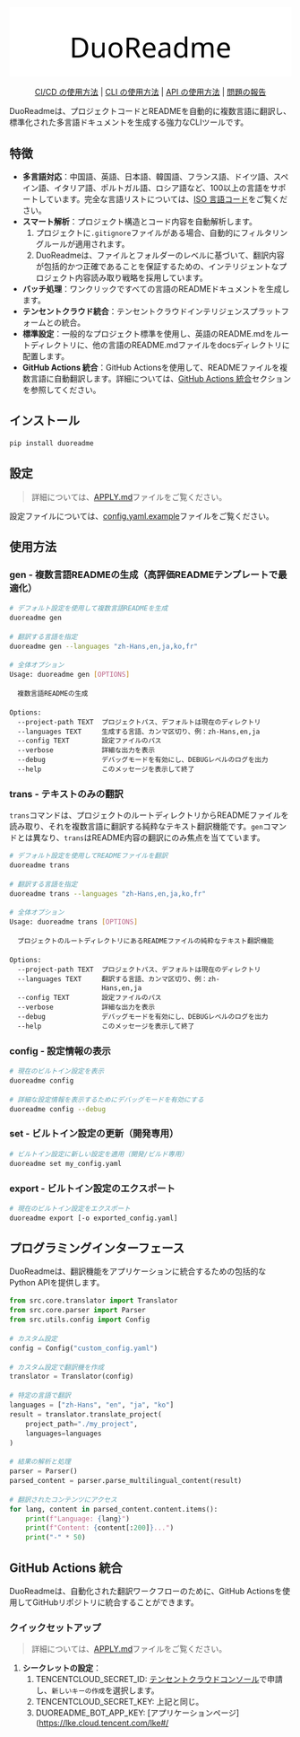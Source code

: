 <div align="center">
  <picture>
    <source media="(prefers-color-scheme: dark)" srcset="assets/headerDark.svg" />
    <img src="assets/headerLight.svg" alt="DuoReadme" />
  </picture>

[CI/CD の使用方法](#github-actions-integration) |
[CLI の使用方法](#usage) |
[API の使用方法](#programming-interface) |
[問題の報告](https://github.com/duoreadme/duoreadme/issues/new/choose)

</div>

DuoReadmeは、プロジェクトコードとREADMEを自動的に複数言語に翻訳し、標準化された多言語ドキュメントを生成する強力なCLIツールです。

## 特徴

- **多言語対応**：中国語、英語、日本語、韓国語、フランス語、ドイツ語、スペイン語、イタリア語、ポルトガル語、ロシア語など、100以上の言語をサポートしています。完全な言語リストについては、[ISO 言語コード](./LANGUAGE.md)をご覧ください。
- **スマート解析**：プロジェクト構造とコード内容を自動解析します。
  1. プロジェクトに`.gitignore`ファイルがある場合、自動的にフィルタリングルールが適用されます。
  2. DuoReadmeは、ファイルとフォルダーのレベルに基づいて、翻訳内容が包括的かつ正確であることを保証するための、インテリジェントなプロジェクト内容読み取り戦略を採用しています。
- **バッチ処理**：ワンクリックですべての言語のREADMEドキュメントを生成します。
- **テンセントクラウド統合**：テンセントクラウドインテリジェンスプラットフォームとの統合。
- **標準設定**：一般的なプロジェクト標準を使用し、英語のREADME.mdをルートディレクトリに、他の言語のREADME.mdファイルをdocsディレクトリに配置します。
- **GitHub Actions 統合**：GitHub Actionsを使用して、READMEファイルを複数言語に自動翻訳します。詳細については、[GitHub Actions 統合](#github-actions-integration)セクションを参照してください。

## インストール

```bash
pip install duoreadme
```

## 設定

> 詳細については、[APPLY.md](./APPLY.md)ファイルをご覧ください。

設定ファイルについては、[config.yaml.example](./config.yaml.example)ファイルをご覧ください。

## 使用方法

### gen - 複数言語READMEの生成（高評価READMEテンプレートで最適化）

```bash
# デフォルト設定を使用して複数言語READMEを生成
duoreadme gen

# 翻訳する言語を指定
duoreadme gen --languages "zh-Hans,en,ja,ko,fr"

# 全体オプション
Usage: duoreadme gen [OPTIONS]

  複数言語READMEの生成

Options:
  --project-path TEXT  プロジェクトパス、デフォルトは現在のディレクトリ
  --languages TEXT     生成する言語、カンマ区切り、例：zh-Hans,en,ja
  --config TEXT        設定ファイルのパス
  --verbose            詳細な出力を表示
  --debug              デバッグモードを有効にし、DEBUGレベルのログを出力
  --help               このメッセージを表示して終了
```

### trans - テキストのみの翻訳

`trans`コマンドは、プロジェクトのルートディレクトリからREADMEファイルを読み取り、それを複数言語に翻訳する純粋なテキスト翻訳機能です。`gen`コマンドとは異なり、`trans`はREADME内容の翻訳にのみ焦点を当てています。

```bash
# デフォルト設定を使用してREADMEファイルを翻訳
duoreadme trans

# 翻訳する言語を指定
duoreadme trans --languages "zh-Hans,en,ja,ko,fr"

# 全体オプション
Usage: duoreadme trans [OPTIONS]

  プロジェクトのルートディレクトリにあるREADMEファイルの純粋なテキスト翻訳機能

Options:
  --project-path TEXT  プロジェクトパス、デフォルトは現在のディレクトリ
  --languages TEXT     翻訳する言語、カンマ区切り、例：zh-
                       Hans,en,ja
  --config TEXT        設定ファイルのパス
  --verbose            詳細な出力を表示
  --debug              デバッグモードを有効にし、DEBUGレベルのログを出力
  --help               このメッセージを表示して終了
```

### config - 設定情報の表示
```bash
# 現在のビルトイン設定を表示
duoreadme config

# 詳細な設定情報を表示するためにデバッグモードを有効にする
duoreadme config --debug
```

### set - ビルトイン設定の更新（開発専用）
```bash
# ビルトイン設定に新しい設定を適用（開発/ビルド専用）
duoreadme set my_config.yaml
```

### export - ビルトイン設定のエクスポート
```bash
# 現在のビルトイン設定をエクスポート
duoreadme export [-o exported_config.yaml]
```

## プログラミングインターフェース

DuoReadmeは、翻訳機能をアプリケーションに統合するための包括的なPython APIを提供します。

```python
from src.core.translator import Translator
from src.core.parser import Parser
from src.utils.config import Config

# カスタム設定
config = Config("custom_config.yaml")

# カスタム設定で翻訳機を作成
translator = Translator(config)

# 特定の言語で翻訳
languages = ["zh-Hans", "en", "ja", "ko"]
result = translator.translate_project(
    project_path="./my_project",
    languages=languages
)

# 結果の解析と処理
parser = Parser()
parsed_content = parser.parse_multilingual_content(result)

# 翻訳されたコンテンツにアクセス
for lang, content in parsed_content.content.items():
    print(f"Language: {lang}")
    print(f"Content: {content[:200]}...")
    print("-" * 50)
```

## GitHub Actions 統合

DuoReadmeは、自動化された翻訳ワークフローのために、GitHub Actionsを使用してGitHubリポジトリに統合することができます。

### クイックセットアップ

> 詳細については、[APPLY.md](./APPLY.md)ファイルをご覧ください。

1. **シークレットの設定**：
   1. TENCENTCLOUD_SECRET_ID: [テンセントクラウドコンソール](https://console.cloud.tencent.com/cam/capi)で申請し、`新しいキーの作成`を選択します。
   2. TENCENTCLOUD_SECRET_KEY: 上記と同じ。
   3. DUOREADME_BOT_APP_KEY: [アプリケーションページ](https://lke.cloud.tencent.com/lke#/